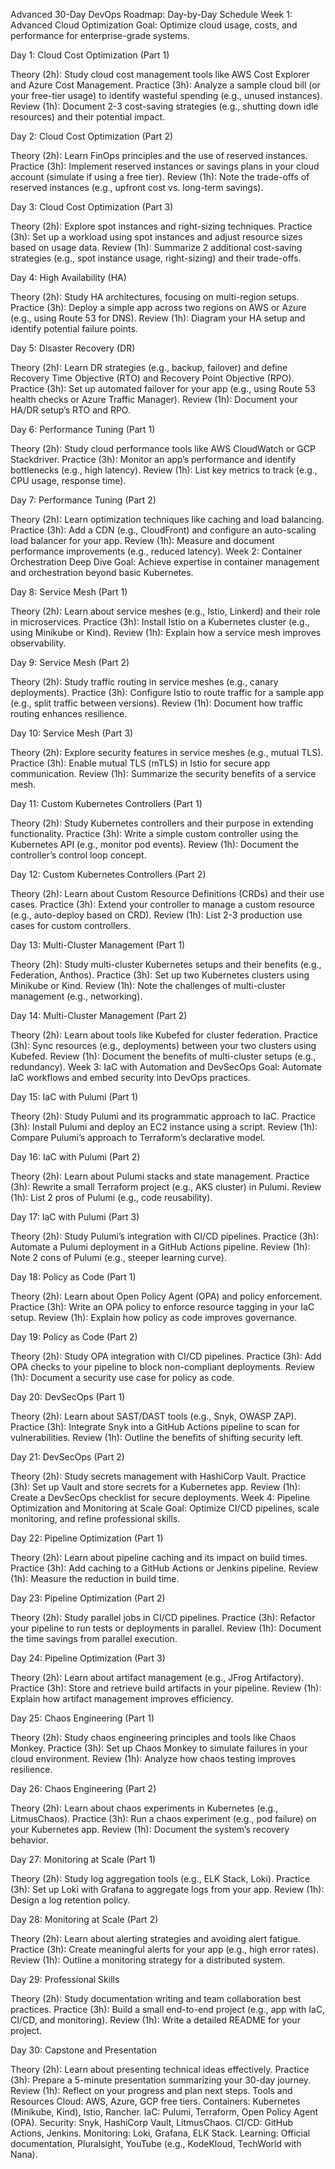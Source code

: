 Advanced 30-Day DevOps Roadmap: Day-by-Day Schedule
Week 1: Advanced Cloud Optimization
Goal: Optimize cloud usage, costs, and performance for enterprise-grade systems.

Day 1: Cloud Cost Optimization (Part 1)

Theory (2h): Study cloud cost management tools like AWS Cost Explorer and Azure Cost Management.
Practice (3h): Analyze a sample cloud bill (or your free-tier usage) to identify wasteful spending (e.g., unused instances).
Review (1h): Document 2-3 cost-saving strategies (e.g., shutting down idle resources) and their potential impact.

Day 2: Cloud Cost Optimization (Part 2)

Theory (2h): Learn FinOps principles and the use of reserved instances.
Practice (3h): Implement reserved instances or savings plans in your cloud account (simulate if using a free tier).
Review (1h): Note the trade-offs of reserved instances (e.g., upfront cost vs. long-term savings).

Day 3: Cloud Cost Optimization (Part 3)

Theory (2h): Explore spot instances and right-sizing techniques.
Practice (3h): Set up a workload using spot instances and adjust resource sizes based on usage data.
Review (1h): Summarize 2 additional cost-saving strategies (e.g., spot instance usage, right-sizing) and their trade-offs.

Day 4: High Availability (HA)

Theory (2h): Study HA architectures, focusing on multi-region setups.
Practice (3h): Deploy a simple app across two regions on AWS or Azure (e.g., using Route 53 for DNS).
Review (1h): Diagram your HA setup and identify potential failure points.

Day 5: Disaster Recovery (DR)

Theory (2h): Learn DR strategies (e.g., backup, failover) and define Recovery Time Objective (RTO) and Recovery Point Objective (RPO).
Practice (3h): Set up automated failover for your app (e.g., using Route 53 health checks or Azure Traffic Manager).
Review (1h): Document your HA/DR setup’s RTO and RPO.

Day 6: Performance Tuning (Part 1)

Theory (2h): Study cloud performance tools like AWS CloudWatch or GCP Stackdriver.
Practice (3h): Monitor an app’s performance and identify bottlenecks (e.g., high latency).
Review (1h): List key metrics to track (e.g., CPU usage, response time).

Day 7: Performance Tuning (Part 2)

Theory (2h): Learn optimization techniques like caching and load balancing.
Practice (3h): Add a CDN (e.g., CloudFront) and configure an auto-scaling load balancer for your app.
Review (1h): Measure and document performance improvements (e.g., reduced latency).
Week 2: Container Orchestration Deep Dive
Goal: Achieve expertise in container management and orchestration beyond basic Kubernetes.

Day 8: Service Mesh (Part 1)

Theory (2h): Learn about service meshes (e.g., Istio, Linkerd) and their role in microservices.
Practice (3h): Install Istio on a Kubernetes cluster (e.g., using Minikube or Kind).
Review (1h): Explain how a service mesh improves observability.

Day 9: Service Mesh (Part 2)

Theory (2h): Study traffic routing in service meshes (e.g., canary deployments).
Practice (3h): Configure Istio to route traffic for a sample app (e.g., split traffic between versions).
Review (1h): Document how traffic routing enhances resilience.

Day 10: Service Mesh (Part 3)

Theory (2h): Explore security features in service meshes (e.g., mutual TLS).
Practice (3h): Enable mutual TLS (mTLS) in Istio for secure app communication.
Review (1h): Summarize the security benefits of a service mesh.

Day 11: Custom Kubernetes Controllers (Part 1)

Theory (2h): Study Kubernetes controllers and their purpose in extending functionality.
Practice (3h): Write a simple custom controller using the Kubernetes API (e.g., monitor pod events).
Review (1h): Document the controller’s control loop concept.

Day 12: Custom Kubernetes Controllers (Part 2)

Theory (2h): Learn about Custom Resource Definitions (CRDs) and their use cases.
Practice (3h): Extend your controller to manage a custom resource (e.g., auto-deploy based on CRD).
Review (1h): List 2-3 production use cases for custom controllers.

Day 13: Multi-Cluster Management (Part 1)

Theory (2h): Study multi-cluster Kubernetes setups and their benefits (e.g., Federation, Anthos).
Practice (3h): Set up two Kubernetes clusters using Minikube or Kind.
Review (1h): Note the challenges of multi-cluster management (e.g., networking).

Day 14: Multi-Cluster Management (Part 2)

Theory (2h): Learn about tools like Kubefed for cluster federation.
Practice (3h): Sync resources (e.g., deployments) between your two clusters using Kubefed.
Review (1h): Document the benefits of multi-cluster setups (e.g., redundancy).
Week 3: IaC with Automation and DevSecOps
Goal: Automate IaC workflows and embed security into DevOps practices.

Day 15: IaC with Pulumi (Part 1)

Theory (2h): Study Pulumi and its programmatic approach to IaC.
Practice (3h): Install Pulumi and deploy an EC2 instance using a script.
Review (1h): Compare Pulumi’s approach to Terraform’s declarative model.

Day 16: IaC with Pulumi (Part 2)

Theory (2h): Learn about Pulumi stacks and state management.
Practice (3h): Rewrite a small Terraform project (e.g., AKS cluster) in Pulumi.
Review (1h): List 2 pros of Pulumi (e.g., code reusability).

Day 17: IaC with Pulumi (Part 3)

Theory (2h): Study Pulumi’s integration with CI/CD pipelines.
Practice (3h): Automate a Pulumi deployment in a GitHub Actions pipeline.
Review (1h): Note 2 cons of Pulumi (e.g., steeper learning curve).

Day 18: Policy as Code (Part 1)

Theory (2h): Learn about Open Policy Agent (OPA) and policy enforcement.
Practice (3h): Write an OPA policy to enforce resource tagging in your IaC setup.
Review (1h): Explain how policy as code improves governance.

Day 19: Policy as Code (Part 2)

Theory (2h): Study OPA integration with CI/CD pipelines.
Practice (3h): Add OPA checks to your pipeline to block non-compliant deployments.
Review (1h): Document a security use case for policy as code.

Day 20: DevSecOps (Part 1)

Theory (2h): Learn about SAST/DAST tools (e.g., Snyk, OWASP ZAP).
Practice (3h): Integrate Snyk into a GitHub Actions pipeline to scan for vulnerabilities.
Review (1h): Outline the benefits of shifting security left.

Day 21: DevSecOps (Part 2)

Theory (2h): Study secrets management with HashiCorp Vault.
Practice (3h): Set up Vault and store secrets for a Kubernetes app.
Review (1h): Create a DevSecOps checklist for secure deployments.
Week 4: Pipeline Optimization and Monitoring at Scale
Goal: Optimize CI/CD pipelines, scale monitoring, and refine professional skills.

Day 22: Pipeline Optimization (Part 1)

Theory (2h): Learn about pipeline caching and its impact on build times.
Practice (3h): Add caching to a GitHub Actions or Jenkins pipeline.
Review (1h): Measure the reduction in build time.

Day 23: Pipeline Optimization (Part 2)

Theory (2h): Study parallel jobs in CI/CD pipelines.
Practice (3h): Refactor your pipeline to run tests or deployments in parallel.
Review (1h): Document the time savings from parallel execution.

Day 24: Pipeline Optimization (Part 3)

Theory (2h): Learn about artifact management (e.g., JFrog Artifactory).
Practice (3h): Store and retrieve build artifacts in your pipeline.
Review (1h): Explain how artifact management improves efficiency.

Day 25: Chaos Engineering (Part 1)

Theory (2h): Study chaos engineering principles and tools like Chaos Monkey.
Practice (3h): Set up Chaos Monkey to simulate failures in your cloud environment.
Review (1h): Analyze how chaos testing improves resilience.

Day 26: Chaos Engineering (Part 2)

Theory (2h): Learn about chaos experiments in Kubernetes (e.g., LitmusChaos).
Practice (3h): Run a chaos experiment (e.g., pod failure) on your Kubernetes app.
Review (1h): Document the system’s recovery behavior.

Day 27: Monitoring at Scale (Part 1)

Theory (2h): Study log aggregation tools (e.g., ELK Stack, Loki).
Practice (3h): Set up Loki with Grafana to aggregate logs from your app.
Review (1h): Design a log retention policy.

Day 28: Monitoring at Scale (Part 2)

Theory (2h): Learn about alerting strategies and avoiding alert fatigue.
Practice (3h): Create meaningful alerts for your app (e.g., high error rates).
Review (1h): Outline a monitoring strategy for a distributed system.

Day 29: Professional Skills

Theory (2h): Study documentation writing and team collaboration best practices.
Practice (3h): Build a small end-to-end project (e.g., app with IaC, CI/CD, and monitoring).
Review (1h): Write a detailed README for your project.

Day 30: Capstone and Presentation

Theory (2h): Learn about presenting technical ideas effectively.
Practice (3h): Prepare a 5-minute presentation summarizing your 30-day journey.
Review (1h): Reflect on your progress and plan next steps.
Tools and Resources
Cloud: AWS, Azure, GCP free tiers.
Containers: Kubernetes (Minikube, Kind), Istio, Rancher.
IaC: Pulumi, Terraform, Open Policy Agent (OPA).
Security: Snyk, HashiCorp Vault, LitmusChaos.
CI/CD: GitHub Actions, Jenkins.
Monitoring: Loki, Grafana, ELK Stack.
Learning: Official documentation, Pluralsight, YouTube (e.g., KodeKloud, TechWorld with Nana).
